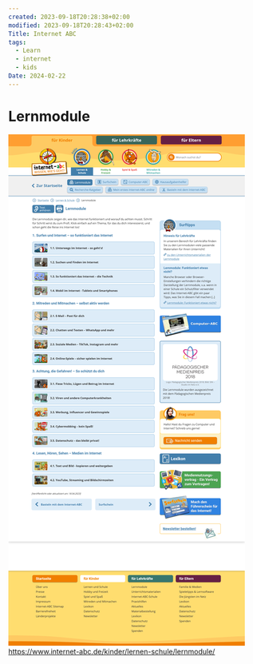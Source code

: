 ```yaml
---
created: 2023-09-18T20:28:38+02:00
modified: 2023-09-18T20:28:43+02:00
Title: Internet ABC
tags:
  - Learn
  - internet
  - kids
Date: 2024-02-22
---
```


 
# Lernmodule

![](_asset/2023-09-18_internetABCLernmodule_image_1.png)
https://www.internet-abc.de/kinder/lernen-schule/lernmodule/
